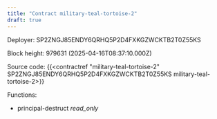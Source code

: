 ```yaml
---
title: "Contract military-teal-tortoise-2"
draft: true
---
```

Deployer: SP2ZNGJ85ENDY6QRHQ5P2D4FXKGZWCKTB2T0Z55KS


 



Block height: 979631 (2025-04-16T08:37:10.000Z)

Source code: {{<contractref "military-teal-tortoise-2" SP2ZNGJ85ENDY6QRHQ5P2D4FXKGZWCKTB2T0Z55KS military-teal-tortoise-2>}}

Functions:

* principal-destruct _read_only_

